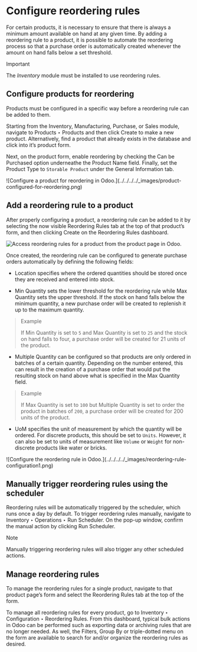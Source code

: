 # Configure reordering rules

For certain products, it is necessary to ensure that there is always a minimum
amount available on hand at any given time. By adding a reordering rule to a
product, it is possible to automate the reordering process so that a purchase
order is automatically created whenever the amount on hand falls below a set
threshold.

Important

The _Inventory_ module must be installed to use reordering rules.

## Configure products for reordering

Products must be configured in a specific way before a reordering rule can be
added to them.

Starting from the Inventory, Manufacturing, Purchase, or Sales module,
navigate to Products ‣ Products and then click Create to make a new product.
Alternatively, find a product that already exists in the database and click
into it’s product form.

Next, on the product form, enable reordering by checking the Can be Purchased
option underneathe the Product Name field. Finally, set the Product Type to
`Storable Product` under the General Information tab.

![Configure a product for reordering in Odoo.](../../../../_images/product-
configured-for-reordering.png)

## Add a reordering rule to a product

After properly configuring a product, a reordering rule can be added to it by
selecting the now visible Reordering Rules tab at the top of that product’s
form, and then clicking Create on the Reordering Rules dashboard.

![Access reordering rules for a product from the product page in
Odoo.](../../../../_images/reordering-rules-tab.png)

Once created, the reordering rule can be configured to generate purchase
orders automatically by defining the following fields:

  * Location specifies where the ordered quantities should be stored once they are received and entered into stock.

  * Min Quantity sets the lower threshold for the reordering rule while Max Quantity sets the upper threshold. If the stock on hand falls below the minimum quantity, a new purchase order will be created to replenish it up to the maximum quantity.

> Example
>
> If Min Quantity is set to `5` and Max Quantity is set to `25` and the stock
> on hand falls to four, a purchase order will be created for 21 units of the
> product.

  * Multiple Quantity can be configured so that products are only ordered in batches of a certain quantity. Depending on the number entered, this can result in the creation of a purchase order that would put the resulting stock on hand above what is specified in the Max Quantity field.

> Example
>
> If Max Quantity is set to `100` but Multiple Quantity is set to order the
> product in batches of `200`, a purchase order will be created for 200 units
> of the product.

  * UoM specifies the unit of measurement by which the quantity will be ordered. For discrete products, this should be set to `Units`. However, it can also be set to units of measurement like `Volume` or `Weight` for non-discrete products like water or bricks.

![Configure the reordering rule in Odoo.](../../../../_images/reordering-rule-
configuration1.png)

## Manually trigger reordering rules using the scheduler

Reordering rules will be automatically triggered by the scheduler, which runs
once a day by default. To trigger reordering rules manually, navigate to
Inventory ‣ Operations ‣ Run Scheduler. On the pop-up window, confirm the
manual action by clicking Run Scheduler.

Note

Manually triggering reordering rules will also trigger any other scheduled
actions.

## Manage reordering rules

To manage the reordering rules for a single product, navigate to that product
page’s form and select the Reordering Rules tab at the top of the form.

To manage all reordering rules for every product, go to Inventory ‣
Configuration ‣ Reordering Rules. From this dashboard, typical bulk actions in
Odoo can be performed such as exporting data or archiving rules that are no
longer needed. As well, the Filters, Group By or triple-dotted menu on the
form are available to search for and/or organize the reordering rules as
desired.

